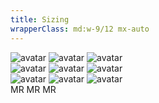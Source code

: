 ```yaml
---
title: Sizing
wrapperClass: md:w-9/12 mx-auto
---
```


<div class="container h-full rounded-md bg-surface-1 p-24">
    <div class="flex justify-center items-center gap-48 border-b border-alpha-1 mb-24 pb-24">
        <img src="/volverjs.svg" alt="avatar" class="vv-avatar vv-avatar--small">
        <img src="/volverjs.svg" alt="avatar" class="vv-avatar vv-avatar--medium">
        <img src="/volverjs.svg" alt="avatar" class="vv-avatar vv-avatar--large">
    </div>
    <div class="flex justify-center items-center gap-48 border-b border-alpha-1 mb-24 pb-24">
        <img src="https://gravatar.com/avatar/dfb63daa83b45e913d62dc45f32d8ef3?s=400&d=retro&r=x" alt="avatar" class="vv-avatar vv-avatar--small">
        <img src="https://gravatar.com/avatar/dfb63daa83b45e913d62dc45f32d8ef3?s=400&d=retro&r=x" alt="avatar" class="vv-avatar vv-avatar--medium">
        <img src="https://gravatar.com/avatar/dfb63daa83b45e913d62dc45f32d8ef3?s=400&d=retro&r=x" alt="avatar" class="vv-avatar vv-avatar--large">
    </div>
    <div class="flex justify-center items-center gap-48 border-b border-alpha-1 mb-24 pb-24">
        <img src="https://avatars.dicebear.com/v2/identicon/dfb63daa83b45e913d62dc45f32d8ef3.svg" alt="avatar" class="vv-avatar vv-avatar--small">
        <img src="https://avatars.dicebear.com/v2/identicon/dfb63daa83b45e913d62dc45f32d8ef3.svg" alt="avatar" class="vv-avatar vv-avatar--medium">
        <img src="https://avatars.dicebear.com/v2/identicon/dfb63daa83b45e913d62dc45f32d8ef3.svg" alt="avatar" class="vv-avatar vv-avatar--large">
    </div>
	<div class="flex justify-center items-center gap-48">        
        <span role="img" aria-label="Mario Rossi" class="vv-avatar vv-avatar--small">MR</span>
        <span role="img" aria-label="Mario Rossi" class="vv-avatar vv-avatar--medium">MR</span>
        <span role="img" aria-label="Mario Rossi" class="vv-avatar vv-avatar--large">MR</span>
	</div>
</div>



